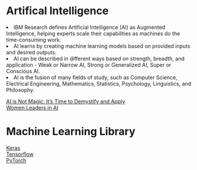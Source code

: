 # Artifical Intelligence
<uo>
<li>IBM Research defines Artificial Intelligence (AI) as Augmented Intelligence, helping experts scale their capabilities as machines do the time-consuming work.</li>
<li>AI learns by creating machine learning models based on provided inputs and desired outputs.</li>
<li>AI can be described in different ways based on strength, breadth, and application - Weak or Narrow AI, Strong or Generalized AI, Super or Conscious AI.</li>
<li>AI is the fusion of many fields of study, such as Computer Science, Electrical Engineering, Mathematics, Statistics, Psychology, Linguistics, and Philosophy.</li>
</uo>

[AI is Not Magic: It’s Time to Demystify and Apply](https://www.ibm.com/blogs/think/2019/03/ai-is-not-magic/)\
[Women Leaders in AI](https://www.ibm.com/watson/women-leaders-in-ai/)

# Machine Learning Library
[Keras](https://keras.io/)\
[Tensorflow](https://www.tensorflow.org/)\
[PyTorch](https://pytorch.org/)
